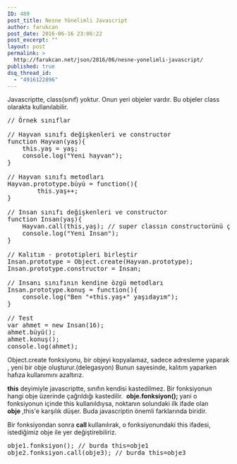 ```yaml
---
ID: 489
post_title: Nesne Yönelimli Javascript
author: farukcan
post_date: 2016-06-16 23:06:22
post_excerpt: ""
layout: post
permalink: >
  http://farukcan.net/json/2016/06/nesne-yonelimli-javascript/
published: true
dsq_thread_id:
  - "4916122896"
---
```

Javascriptte, class(sınıf) yoktur. Onun yeri objeler vardır. Bu objeler class olarakta kullanılabilir.
<pre lang="javascript">// Örnek sınıflar

// Hayvan sınıfı değişkenleri ve constructor
function Hayvan(yaş){
	this.yaş = yaş;
	console.log("Yeni hayvan");
}

// Hayvan sınıfı metodları
Hayvan.prototype.büyü = function(){
		this.yaş++;
}

// Insan sınıfı değişkenleri ve constructor
function Insan(yaş){
	Hayvan.call(this,yaş); // super classın constructorünü çağır
	console.log("Yeni Insan");
}

// Kalıtım - prototipleri birleştir
Insan.prototype = Object.create(Hayvan.prototype);
Insan.prototype.constructor = Insan;

// Insanı sınıfının kendine özgü metodları
Insan.prototype.konuş = function(){
	console.log("Ben "+this.yaş+" yaşıdayım");
}

// Test
var ahmet = new Insan(16);
ahmet.büyü();
ahmet.konuş();
console.log(ahmet);</pre>
Object.create fonksiyonu, bir objeyi kopyalamaz, sadece adresleme yaparak , yeni bir obje oluşturur.(delegasyon) Bunun sayesinde, kalıtım yaparken hafıza kullanımını azaltırız.

<strong>this</strong> deyimiyle javascriptte, sınıfın kendisi kastedilmez. Bir fonksiyonun hangi obje üzerinde çağrıldığı kastedilir.  <strong>obje.fonksiyon(); </strong>yani o fonksiyonun içinde this kullanıldıysa, noktanın solundaki ilk ifade olan <strong>obje </strong>,this'e karşılık düşer. Buda javascriptin önemli farklarında biridir.

Bir fonksiyondan sonra <strong>call </strong>kullanılırak, o fonksiyonundaki this ifadesi, istediğimiz obje ile yer değiştirebiliriz.

<pre lang="javascript">obje1.fonksiyon(); // burda this=obje1
obje2.fonksiyon.call(obje3); // burda this=obje3</pre>